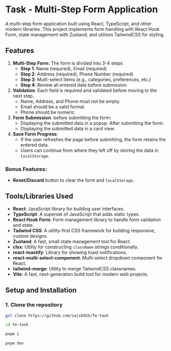 # Task - Multi-Step Form Application

A multi-step form application built using React, TypeScript, and other modern libraries. This project implements form handling with React Hook Form, state management with Zustand, and utilizes TailwindCSS for styling.

## Features

1. **Multi-Step Form**: The form is divided into 3-4 steps
    - **Step 1**: Name (required), Email (required)
    - **Step 2**: Address (required), Phone Number (required)
    - **Step 3**: Multi-select items (e.g., categories, preferences, etc.)
    - **Step 4**: Review all entered data before submission
2. **Validation**: Each field is required and validated before moving to the next step.
    - Name, Address, and Phone must not be empty.
    - Email should be a valid format.
    - Phone should be numeric.
3. **Form Submission**: 
  before submitting the form:
    - Displaying the submitted data in a popup.
  After submitting the form:
    - Displaying the submitted data in a card view.
4. **Save Form Progress**: 
    - If the user refreshes the page before submitting, the form retains the entered data.
    - Users can continue from where they left off by storing the data in `localStorage`.

### Bonus Features:
- **Reset/Discard** button to clear the form and `localStorage`.

## Tools/Libraries Used

- **React**: JavaScript library for building user interfaces.
- **TypeScript**: A superset of JavaScript that adds static types.
- **React Hook Form**: Form management library to handle form validation and state.
- **Tailwind CSS**: A utility-first CSS framework for building responsive, custom designs.
- **Zustand**: A fast, small state management tool for React.
- **clsx**: Utility for constructing `className` strings conditionally.
- **react-toastify**: Library for showing toast notifications.
- **react-multi-select-component**: Multi-select dropdown component for React.
- **tailwind-merge**: Utility to merge TailwindCSS classnames.
- **Vite**: A fast, next-generation build tool for modern web projects.

## Setup and Installation

### 1. Clone the repository

```bash
git clone https://github.com/sajib925/fe-task

cd fe-task

pnpm i

pnpm dev

